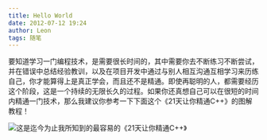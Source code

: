 ```yaml
---
title: Hello World
date: 2012-07-12 19:24
author: Leon
tags: 随笔
---
```

要知道学习一门编程技术，是需要很长时间的，其中需要你去不断练习不断尝试，并在错误中总结经验教训，以及在项目开发中通过与别人相互沟通互相学习来历练自己，你才能算得上是真正学会，而且还不是精通。即使再聪明的人，都需要经历这个阶段，这是一个持续的无限长久的过程。如果你还真想自己可以在很短的时间内精通一门技术，那么我建议你参考一下下面这个《21天让你精通C++》的图解教程！

![这是迄今为止我所知到的最容易的《21天让你精通C++》](https://img.iplaysoft.com/wp-content/uploads/2010/IT_1478D/Teach_Youself_CPP_21days.jpg!0x0.webp)
